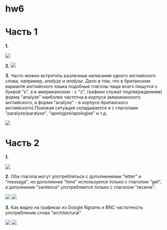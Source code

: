 # hw6
# Часть 1

**1.**

![](https://apf.attachmail.ru/cgi-bin/readmsg/%D0%A1%D0%BD%D0%B8%D0%BC%D0%BE%D0%BA.JPG?id=15231094890000000116%3B0%3B1&x-email=kostochkanastya%40mail.ru&exif=1&rid=12891895081333396559305093889153090079)

**2.**
![](https://apf.attachmail.ru/cgi-bin/readmsg/%D0%A1%D0%BD%D0%B8%D0%BC%D0%BE%D0%BA.JPG?id=15231100030000000457%3B0%3B1&x-email=kostochkanastya%40mail.ru&exif=1&rid=858341896231379749229204982111356830914)

**3.**
Часто можно встретить различные написания одного английского слова, например, *analyze* и *analyse*. Дело в том, что в британском варианте английского языка подобные глаголы чаще всего пишутся с буквой "s", а в американском - с "z", графики служат подтверждением( форма "analyze" наиболее частотна в корпусе американского английского, а форма "analyse" - в корпусе британского английского).Похожая ситуация складывается и с глаголами "paralyze/paralyse", "apologize/apologise" и т.д.

![](https://apf.attachmail.ru/cgi-bin/readmsg/%D0%A1%D0%BD%D0%B8%D0%BC%D0%BE%D0%BA.JPG?id=15231118090000000116%3B0%3B1&x-email=kostochkanastya%40mail.ru&exif=1&rid=5888243923372084538823450353824465133)

# Часть 2

**1.**

![](https://pp.userapi.com/c847021/v847021031/1d4cf/3zxaeXV0j38.jpg)

**2.**
Оба глагола могут употребляться с дополнениями "letter" и "message", но дополнение "time" используется только с глаголом "get", а дополнение "sentence" употребляется только с глаголом "receive".

![](https://pp.userapi.com/c847021/v847021031/1d4d6/cDAFxRFHJbU.jpg)
![](https://pp.userapi.com/c847021/v847021031/1d4dd/a7e8XHBUYVc.jpg)

**3.**
Как видно на графиках из Google Ngrams и BNC частотность употребления слова "architectural" 

![](https://pp.userapi.com/c846320/v846320031/1d450/st1DnGsK2kI.jpg)
![](https://pp.userapi.com/c846320/v846320031/1d448/lbZtuxEeB1Q.jpg)
